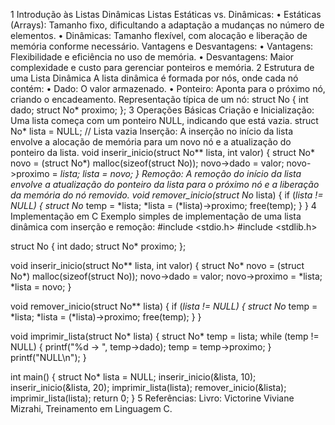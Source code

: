 1 Introdução às Listas Dinâmicas
Listas Estáticas vs. Dinâmicas:
•	Estáticas (Arrays): Tamanho fixo, dificultando a adaptação a mudanças no número de elementos.
•	Dinâmicas: Tamanho flexível, com alocação e liberação de memória conforme necessário.
Vantagens e Desvantagens:
•	Vantagens: Flexibilidade e eficiência no uso de memória.
•	Desvantagens: Maior complexidade e custo para gerenciar ponteiros e memória.
2 Estrutura de uma Lista Dinâmica
A lista dinâmica é formada por nós, onde cada nó contém:
•	Dado: O valor armazenado.
•	Ponteiro: Aponta para o próximo nó, criando o encadeamento.
Representação típica de um nó:
struct No {
    int dado;
    struct No* proximo;
};
3 Operações Básicas
Criação e Inicialização: Uma lista começa com um ponteiro NULL, indicando que está vazia.
struct No* lista = NULL;  // Lista vazia
Inserção: A inserção no início da lista envolve a alocação de memória para um novo nó e a atualização do ponteiro da lista.
void inserir_inicio(struct No** lista, int valor) {
    struct No* novo = (struct No*) malloc(sizeof(struct No));
    novo->dado = valor;
    novo->proximo = *lista;
    *lista = novo;
}
Remoção: A remoção do início da lista envolve a atualização do ponteiro da lista para o próximo nó e a liberação da memória do nó removido.
void remover_inicio(struct No** lista) {
    if (*lista != NULL) {
        struct No* temp = *lista;
        *lista = (*lista)->proximo;
        free(temp);
    }
}
4 Implementação em C
Exemplo simples de implementação de uma lista dinâmica com inserção e remoção:
#include <stdio.h>
#include <stdlib.h>

struct No {
    int dado;
    struct No* proximo;
};

void inserir_inicio(struct No** lista, int valor) {
    struct No* novo = (struct No*) malloc(sizeof(struct No));
    novo->dado = valor;
    novo->proximo = *lista;
    *lista = novo;
}

void remover_inicio(struct No** lista) {
    if (*lista != NULL) {
        struct No* temp = *lista;
        *lista = (*lista)->proximo;
        free(temp);
    }
}

void imprimir_lista(struct No* lista) {
    struct No* temp = lista;
    while (temp != NULL) {
        printf("%d -> ", temp->dado);
        temp = temp->proximo;
    }
    printf("NULL\n");
}

int main() {
    struct No* lista = NULL;
    inserir_inicio(&lista, 10);
    inserir_inicio(&lista, 20);
    imprimir_lista(lista);
    remover_inicio(&lista);
    imprimir_lista(lista);
    return 0;
}
5 Referências: Livro: Victorine Viviane Mizrahi, Treinamento em Linguagem C.

